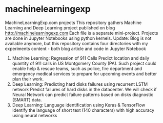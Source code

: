 # machinelearningexp
MachineLearningExp.com projects
This repository gathers Machine Learning and Deep Learning project published on blog http://machinelearningexp.com
Each file is a separate mini-project. Projects are done in Jupyter Notebooks using python kernels.
Update:
Blog is not available anymore, but this repository contains four directories with my experiments content - both blog article and code in Jupyter Notebook

1. Machine Learning: Regression of 911 Calls
Predict location and daily quantity of 911 calls in US Montgomery County (PA). Such project could enable help & rescue teams, such as police, fire department and emergency medical services to prepare for upcoming events and better plan their work.
2. Deep Learning: Predicting hard disks failures using recurrent LSTM network
Predict failures of hard disks in the datacenter. We will check if Neural Network can predict failure patterns based on disks diagnostic (SMART) data.
3. Deep Learning: Language identification using Keras & TensorFlow
Identify the language of short text (140 characters) with high accuracy using neural networks



